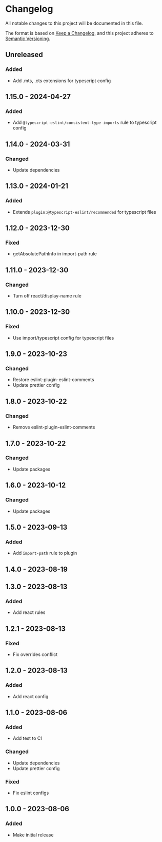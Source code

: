 # Changelog

All notable changes to this project will be documented in this file.

The format is based on [Keep a Changelog](https://keepachangelog.com/en/1.0.0/),
and this project adheres to [Semantic Versioning](https://semver.org/spec/v2.0.0.html).

## Unreleased
### Added
- Add .mts, .cts extensions for typescript config

## 1.15.0 - 2024-04-27
### Added
- Add `@typescript-eslint/consistent-type-imports` rule to typescript config

## 1.14.0 - 2024-03-31
### Changed
- Update dependencies

## 1.13.0 - 2024-01-21
### Added
- Extends `plugin:@typescript-eslint/recommended` for typescript files

## 1.12.0 - 2023-12-30
### Fixed
- getAbsolutePathInfo in import-path rule

## 1.11.0 - 2023-12-30
### Changed
- Turn off react/display-name rule

## 1.10.0 - 2023-12-30
### Fixed
- Use import/typescript config for typescript files

## 1.9.0 - 2023-10-23
### Changed
- Restore eslint-plugin-eslint-comments
- Update prettier config

## 1.8.0 - 2023-10-22
### Changed
- Remove eslint-plugin-eslint-comments

## 1.7.0 - 2023-10-22
### Changed
- Update packages

## 1.6.0 - 2023-10-12
### Changed
- Update packages

## 1.5.0 - 2023-09-13
### Added
- Add `import-path` rule to plugin

## 1.4.0 - 2023-08-19

## 1.3.0 - 2023-08-13
### Added
- Add react rules

## 1.2.1 - 2023-08-13
### Fixed
- Fix overrides conflict

## 1.2.0 - 2023-08-13
### Added
- Add react config

## 1.1.0 - 2023-08-06
### Added
- Add test to CI

### Changed
- Update dependencies
- Update prettier config

### Fixed
- Fix eslint configs

## 1.0.0 - 2023-08-06
### Added
- Make initial release
